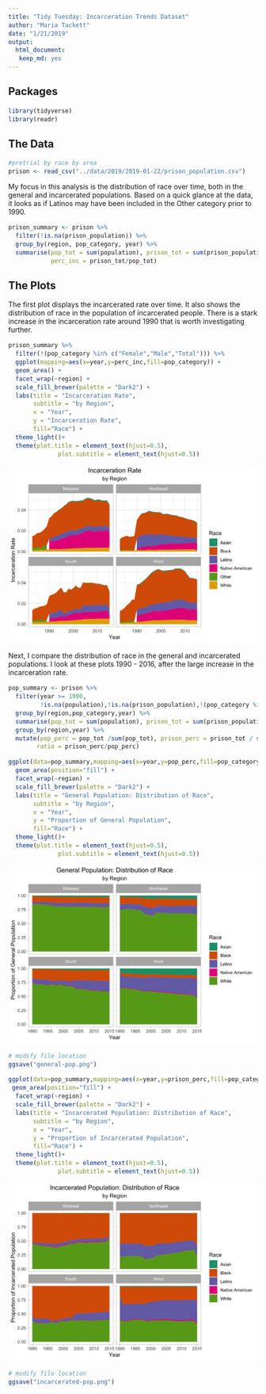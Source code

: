 ```yaml
---
title: "Tidy Tuesday: Incarceration Trends Dataset"
author: "Maria Tackett"
date: "1/21/2019"
output: 
  html_document:
   keep_md: yes
---
```




## Packages

```r
library(tidyverse)
library(readr)
```

## The Data


```r
#pretrial by race by area
prison <- read_csv("../data/2019/2019-01-22/prison_population.csv")
```


My focus in this analysis is the distribution of race over time, both in the general and incarcerated populations. Based on a quick glance at the data, it looks as if Latinos may have been included in the Other category prior to 1990. 


```r
prison_summary <- prison %>%
  filter(!is.na(prison_population)) %>%
  group_by(region, pop_category, year) %>%
  summarise(pop_tot = sum(population), prison_tot = sum(prison_population),
            perc_inc = prison_tot/pop_tot)
```


## The Plots 

The first plot displays the incarcerated rate over time. It also shows the distribution of race in the population of incarcerated people. There is a stark increase in the incarceration rate around 1990 that is worth investigating further.


```r
prison_summary %>%
  filter(!(pop_category %in% c("Female","Male","Total"))) %>%
  ggplot(mapping=aes(x=year,y=perc_inc,fill=pop_category)) + 
  geom_area() + 
  facet_wrap(~region) + 
  scale_fill_brewer(palette = "Dark2") + 
  labs(title = "Incarceration Rate",
       subtitle = "by Region", 
       x = "Year",
       y = "Incarceration Rate",
       fill="Race") + 
  theme_light()+
  theme(plot.title = element_text(hjust=0.5), 
              plot.subtitle = element_text(hjust=0.5))
```

![](incarceration-trends-analysis_files/figure-html/prison-over-time-1.png)<!-- -->


Next, I compare the distribution of race in the general and incarcerated populations. I look at these plots  1990 - 2016, after the large increase in the incarceration rate.


```r
pop_summary <- prison %>%
  filter(year >= 1990, 
         !is.na(population),!is.na(prison_population),!(pop_category %in% c("Female","Male","Total"))) %>%
  group_by(region,pop_category,year) %>%
  summarise(pop_tot = sum(population), prison_tot = sum(prison_population)) %>%
  group_by(region,year) %>%
  mutate(pop_perc = pop_tot /sum(pop_tot), prison_perc = prison_tot / sum(prison_tot),
        ratio = prison_perc/pop_perc)
```


```r
ggplot(data=pop_summary,mapping=aes(x=year,y=pop_perc,fill=pop_category)) + 
  geom_area(position="fill") + 
  facet_wrap(~region) +
  scale_fill_brewer(palette = "Dark2") + 
  labs(title = "General Population: Distribution of Race",
       subtitle = "by Region", 
       x = "Year",
       y = "Proportion of General Population",
       fill="Race") + 
  theme_light()+
  theme(plot.title = element_text(hjust=0.5), 
              plot.subtitle = element_text(hjust=0.5))
```

![](incarceration-trends-analysis_files/figure-html/unnamed-chunk-4-1.png)<!-- -->


```r
# modify file location
ggsave("general-pop.png")
```


```r
ggplot(data=pop_summary,mapping=aes(x=year,y=prison_perc,fill=pop_category)) + 
 geom_area(position="fill") + 
  facet_wrap(~region) +
  scale_fill_brewer(palette = "Dark2") + 
  labs(title = "Incarcerated Population: Distribution of Race",
       subtitle = "by Region", 
       x = "Year",
       y = "Proportion of Incarcerated Population",
       fill="Race") + 
  theme_light()+
  theme(plot.title = element_text(hjust=0.5), 
              plot.subtitle = element_text(hjust=0.5))
```

![](incarceration-trends-analysis_files/figure-html/unnamed-chunk-5-1.png)<!-- -->


```r
# modify file location
ggsave("incarcerated-pop.png")
```






